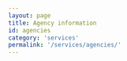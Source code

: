 ```yaml
---
layout: page
title: Agency information
id: agencies
category: 'services'
permalink: '/services/agencies/'
---
```

